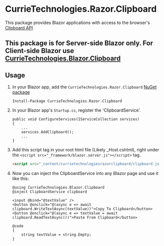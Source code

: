 # CurrieTechnologies.Razor.Clipboard
This package provides Blazor applications with access to the browser's [Clipboard API](https://developer.mozilla.org/en-US/docs/Web/API/Clipboard)

## This package is for Server-side Blazor only. For Client-side Blazor use [CurrieTechnologies.Blazor.Clipboard](https://github.com/Basaingeal/Blazor.Clipboard)

## Usage
1) In your Blazor app, add the `CurrieTechnologies.Razor.Clipboard` [NuGet package](https://www.nuget.org/packages/CurrieTechnologies.Razor.Clipboard/)

    ```
    Install-Package CurrieTechnologies.Razor.Clipboard
    ```

2) In your Blazor app's `Startup.cs`, register the 'ClipboardService'.

    ```
    public void ConfigureServices(IServiceCollection services)
    {
        ...
        services.AddClipboard();
        ...
    }
    ```
3) Add this script tag in  your root html file (Likely _Host.cshtml), right under the `<script src="_framework/blazor.server.js"></script>` tag.
    ```html
    <script src="_content/currietechnologiesrazorclipboard/clipboard.js"></script>
    ```

4) Now you can inject the ClipboardService into any Blazor page and use it like this:

    ```
    @using CurrieTechnologies.Blazor.Clipboard
    @inject ClipboardService clipboard
    
    <input @bind="@textValue" />
    <button @onclick="@(async e => await clipboard.WriteTextAsync(textValue))">Copy To Clipboard</button>
    <button @onclick="@(async e => textValue = await clipboard.ReadTextAsync())">Paste From Clipboard</button>

    @code
    {
        string textValue = string.Empty;
    }
    ```
